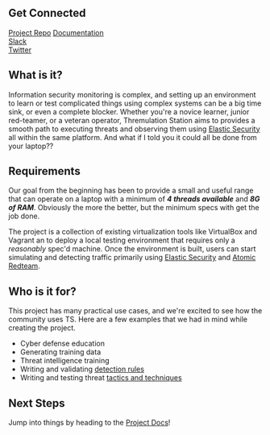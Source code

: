 

## Get Connected

[Project Repo](https://github.com/thremulation-station/thremulation-station)
[Documentation](https://docs.thremulation.io)  
[Slack](https://join.slack.com/t/thremulation/shared_invite/zt-w1v1hijr-r9LYdOOna9p8YuldKxjy_w)  
[Twitter](https://twitter.com/thremulation)  


## What is it?

Information security monitoring is complex, and setting up an environment to learn or test complicated things using complex systems can be a big time sink, or even a complete blocker. Whether you're a novice learner, junior red-teamer, or a veteran operator, Thremulation Station aims to provides a smooth path to executing threats and observing them using [Elastic Security](https://www.elastic.co/guide/en/security/current/es-overview.html) all within the same platform. And what if I told you it could all be done from your laptop??


## Requirements

Our goal from the beginning has been to provide a small and useful range that can operate on a laptop with a minimum of ***4 threads available*** and ***8G of RAM***. Obviously the more the better, but the minimum specs with get the job done.  

The project is a collection of existing virtualization tools like VirtualBox and Vagrant an to deploy a local testing environment that requires only a _reasonably_ spec'd machine. Once the environment is built, users can start simulating and detecting traffic primarily using [Elastic Security](https://www.elastic.co/guide/en/security/current/es-overview.html) and [Atomic Redteam](https://github.com/redcanaryco/atomic-red-team).


## Who is it for?

This project has many practical use cases, and we're excited to see how the community uses TS. Here are a few examples that we had in mind while creating the project.

- Cyber defense education
- Generating training data
- Threat intelligence training
- Writing and validating [detection rules](https://github.com/elastic/detection-rules)
- Writing and testing threat [tactics and techniques](https://attack.mitre.org/tactics/enterprise/)

## Next Steps

Jump into things by heading to the [Project Docs](https://docs.thremulation.io)!
